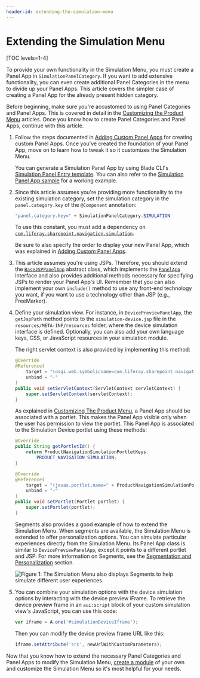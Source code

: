 ```yaml
---
header-id: extending-the-simulation-menu
---
```


# Extending the Simulation Menu

[TOC levels=1-4]

To provide your own functionality in the Simulation Menu, you must create a
Panel App in `SimulationPanelCategory`. If you want to add extensive
functionality, you can even create additional Panel Categories in the menu to
divide up your Panel Apps. This article covers the simpler case of creating a
Panel App for the already present hidden category.

Before beginning, make sure you're accustomed to using Panel Categories and
Panel Apps. This is covered in detail in the
[Customizing the Product Menu](/docs/7-2/customization/-/knowledge_base/c/customizing-the-sharepoint-menu)
articles. Once you know how to create Panel Categories and Panel Apps, continue
with this article.

1.  Follow the steps documented in 
    [Adding Custom Panel Apps](/docs/7-2/customization/-/knowledge_base/c/adding-custom-panel-apps)
    for creating custom Panel Apps. Once you've created the foundation 
    of your Panel App, move on to learn how to tweak it so it customizes the
    Simulation Menu.

    You can generate a Simulation Panel App by using Blade CLI's
    [Simulation Panel Entry template](/docs/7-2/reference/-/knowledge_base/r/simulation-panel-entry-template).
    You can also refer to the
    [Simulation Panel App sample](/docs/7-2/reference/-/knowledge_base/r/simulation-panel-app)
    for a working example.

2.  Since this article assumes you're providing more functionality to the
    existing simulation category, set the simulation category in the
    `panel.category.key` of the `@Component` annotation:

    ```java
    "panel.category.key=" + SimulationPanelCategory.SIMULATION
    ```

    To use this constant, you must add a dependency on 
    [`com.liferay.sharepoint.navigation.simulation`](https://repository.liferay.com/nexus/content/repositories/liferay-public-releases/com/liferay/com.liferay.sharepoint.navigation.simulation/).

    Be sure to also specify the order to display your new Panel App,
    which was explained in [Adding Custom Panel Apps](/docs/7-2/customization/-/knowledge_base/c/adding-custom-panel-apps).

3.  This article assumes you're using JSPs. 
    Therefore, you should extend the [`BaseJSPPanelApp`](@app-ref@/application-list/latest/javadocs/com/liferay/application/list/BaseJSPPanelApp.html)
    abstract class, which implements the [`PanelApp`](@app-ref@/application-list/latest/javadocs/com/liferay/application/list/PanelApp.html)
    interface and also provides additional methods necessary for specifying JSPs
    to render your Panel App's UI. Remember that you can also implement your own
    `include()` method to use any front-end technology you want, if you want to
    use a technology other than JSP (e.g., FreeMarker).

4.  Define your simulation view. For instance, in `DevicePreviewPanelApp`, the
    `getJspPath` method points to the `simulation-device.jsp` file in the
    `resources/META-INF/resources` folder, where the device simulation interface
    is defined. Optionally, you can also add your own language keys, CSS, or
    JavaScript resources in your simulation module.

    The right servlet context is also provided by implementing this method:

    ```java
    @Override
    @Reference(
        target = "(osgi.web.symbolicname=com.liferay.sharepoint.navigation.simulation.device)",
        unbind = "-"
    )
    public void setServletContext(ServletContext servletContext) {
        super.setServletContext(servletContext);
    }
    ```

    As explained in [Customizing The Product Menu](/docs/7-2/customization/-/knowledge_base/c/customizing-the-sharepoint-menu),
    a Panel App should be associated with a portlet. This makes the Panel App 
    visible only when the user has permission to view the portlet.
    This Panel App is associated to the Simulation Device portlet using these
    methods:

    ```java
    @Override
    public String getPortletId() {
        return ProductNavigationSimulationPortletKeys.
            PRODUCT_NAVIGATION_SIMULATION;
    }

    @Override
    @Reference(
        target = "(javax.portlet.name=" + ProductNavigationSimulationPortletKeys.PRODUCT_NAVIGATION_SIMULATION + ")",
        unbind = "-"
    )
    public void setPortlet(Portlet portlet) {
        super.setPortlet(portlet);
    }
    ```

    Segments also provides a good example of how to extend the Simulation Menu.
    When segments are available, the Simulation Menu is extended to offer
    personalization options. You can simulate particular experiences directly
    from the Simulation Menu. Its Panel App class is similar to
    `DevicePreviewPanelApp`, except it points to a different portlet and JSP.
    For more information on Segments, see the
    [Segmentation and Personalization](/docs/7-2/user/-/knowledge_base/u/segmentation-and-personalization)
    section.

    ![Figure 1: The Simulation Menu also displays Segments to help simulate different user experiences.](../../../images/segments-preview.png)

5.  You can combine your simulation options with the device simulation options 
    by interacting with the device preview iFrame. To retrieve the device 
    preview frame in an `aui:script` block of your custom simulation view's 
    JavaScript, you can use this code:

    ```js
    var iframe = A.one('#simulationDeviceIframe');
    ```

    Then you can modify the device preview frame URL like this:

    ```js
    iframe.setAttribute('src', newUrlWithCustomParameters);
    ```

Now that you know how to extend the necessary Panel Categories and Panel Apps to
modify the Simulation Menu,
[create a module](/docs/7-2/reference/-/knowledge_base/r/creating-a-project) 
of your own and customize the Simulation Menu so it's most helpful for your 
needs.
